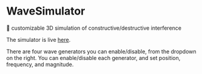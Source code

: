 # WaveSimulator
:ocean: customizable 3D simulation of constructive/destructive interference

The simulator is live [here](http://www.kaufer.org/WaveSimulator/).

There are four wave generators you can enable/disable, from the dropdown on the right. You can enable/disable each generator, and set position, frequency, and magnitude.
